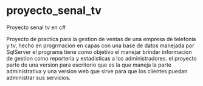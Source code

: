 # proyecto_senal_tv

Proyecto senal tv en c# 

Proyecto de practica para la gestion de ventas de una empresa de telefonia y tv, hecho en progrmacion en capas con una base de datos manejada por SqlServer 
el programa tiene como objetivo el manejar brindar informacion de gestion como reporteria y estadisticas a los administradores. el proyecto parte de una version
para escritorio que es la que maneja la parte administrativa y una version web que sirve para que los clientes puedan administrar sus servicios.
